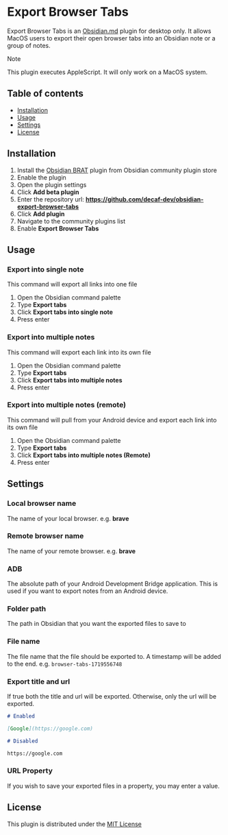# Export Browser Tabs

Export Browser Tabs is an [Obsidian.md](https://obsidian.md) plugin for desktop only. It allows MacOS users to export their open browser tabs into an Obsidian note or a group of notes.

> [!NOTE]
> This plugin executes AppleScript. It will only work on a MacOS system.

## Table of contents

-   [Installation](#installation)
-   [Usage](#usage)
-   [Settings](#settings)
-   [License](#license)

## Installation

1. Install the [Obsidian BRAT](https://github.com/TfTHacker/obsidian42-brat) plugin from Obsidian community plugin store
2. Enable the plugin
3. Open the plugin settings
4. Click **Add beta plugin**
5. Enter the repository url: **https://github.com/decaf-dev/obsidian-export-browser-tabs**
6. Click **Add plugin**
7. Navigate to the community plugins list
8. Enable **Export Browser Tabs**

## Usage

### Export into single note

This command will export all links into one file

1. Open the Obsidian command palette
2. Type **Export tabs**
3. Click **Export tabs into single note**
4. Press enter

### Export into multiple notes

This command will export each link into its own file

1. Open the Obsidian command palette
2. Type **Export tabs**
3. Click **Export tabs into multiple notes**
4. Press enter

### Export into multiple notes (remote)

This command will pull from your Android device and export each link into its own file

1. Open the Obsidian command palette
2. Type **Export tabs**
3. Click **Export tabs into multiple notes (Remote)**
4. Press enter

## Settings

### Local browser name

The name of your local browser. e.g. **brave**

### Remote browser name

The name of your remote browser. e.g. **brave**

### ADB

The absolute path of your Android Development Bridge application. This is used if you want to export notes from an Android device.

### Folder path

The path in Obsidian that you want the exported files to save to

### File name

The file name that the file should be exported to. A timestamp will be added to the end. e.g. `browser-tabs-1719556748`

### Export title and url

If true both the title and url will be exported. Otherwise, only the url will be exported.

```markdown
# Enabled

[Google](https://google.com)

# Disabled

https://google.com
```

### URL Property

If you wish to save your exported files in a property, you may enter a value.

## License

This plugin is distributed under the [MIT License](https://github.com/decaf-dev/obsidian-export-browser-tabs/blob/master/LICENSE)

